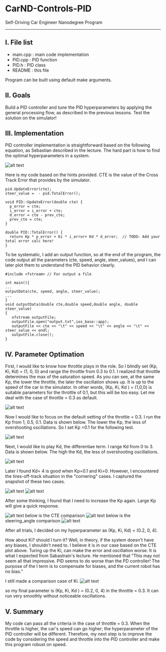 # CarND-Controls-PID
Self-Driving Car Engineer Nanodegree Program

---

[//]: # (Image References)

[image1]: ./images/throttle_DOE.png "throttle DOE" 
[image10]: ./images/Kp_DOE0.png "Kp DOE0" 
[image2]: ./images/Kp_DOE.png "Kp DOE" 
[image3]: ./images/Kp_DOE2.png "Kp DOE CTE" 
[image4]: ./images/Kp_DOE3.png "Kp DOE steering angle" 
[image5]: ./images/Kd_DOE.png "Kd DOE" 
[image6]: ./images/Ki_DOE.png "Ki DOE" 
[image7]: ./images/cornering_1.png "example1"
[image8]: ./images/cornering_2.png "example2"
[image9]: ./images/PID_equation.png "equation"

I. File list
------------
- main.cpp        : main code implementation
- PID.cpp        : PID function
- PID.h        : PID class
- README            : this file

Program can be built using default make arguments.

II. Goals 
----------
Build a PID controller and tune the PID hyperparameters by applying the general processing flow, as described in the previous lessons. Test the solution on the simulator!

III. Implementation
----------
PID controller implementation is straightforward based on the following equation, as Sebastian described in the lecture. The hard part is how to find the optimal hyperparameters in a system.

![alt text][image9]

Here is my code based on the hints provided. CTE is the value of the Cross Track Error that provides by the simulator.

```
pid.UpdateError(cte);
steer_value =  - pid.TotalError(); 
```
```
void PID::UpdateError(double cte) {
  p_error = cte;
  i_error = i_error + cte;
  d_error = cte - prev_cte;
  prev_cte = cte;
}
```
```
double PID::TotalError() {
  return Kp * p_error + Ki * i_error+ Kd * d_error;  // TODO: Add your total error calc here!
}
```
To be systematic, I add an output function, so at the end of the program, the code output all the parameters (cte, speed, angle, steer_values), and I can later plot them to understand the PID behavior clearly. 

```
#include <fstream> // For output a file

int main(){
...
outputData(cte, speed, angle, steer_value);
...
}
void outputData(double cte,double speed,double angle, double steer_value)
{
   ofstream outputFile;
   outputFile.open("output.txt",ios_base::app);
   outputFile << cte << "\t" << speed << "\t" << angle << "\t" << steer_value << endl;
   outputFile.close();
}
```
IV. Parameter Optimation
----------

First, I would like to know how throttle plays in the role. So I blindly set (Kp, Ki, Kd) = (1, 0, 0) and range the throttle from 0.3 to 0.1. I realized that throttle determines the max of the saturation speed. As you can see, at the same Kp, the lower the throttle, the later the oscillation shows up. It is up to the speed of the car in the simulator.  In other words, (Kp, Ki, Kd ) = (1,0,0) is suitable parameters for the throttle of 0.1, but this will be too easy. Let me deal with the case of throttle = 0.3 as default. 

![alt text][image1]

Now I would like to focus on the default setting of the throttle = 0.3. I run the Kp from 1, 0.5, 0.1. Data is shown below. The lower the Kp, the less of overshooting oscillations. So I set Kp =0.1 for the following test. 

![alt text][image10]

Next, I would like to play Kd, the differentiae term. I range Kd from 0 to 3. Data is shown below. The high the Kd, the less of overshooting oscillations.

![alt text][image5]

Later I found Kd= 4 is good when Kp=0.1 and Ki=0. However, I encountered the tires-off-track situation in the "cornering" cases. I captured the snapshot of these two cases.  

![alt text][image7]
![alt text][image8]

After some thinking, I found that I need to increase the Kp again. Large Kp will give a quick response. 

![alt text][image2]
below is the CTE comparison
![alt text][image3]
below is the steering_angle comparison
![alt text][image4]

After all trials, I decided on my hyperparameter as (Kp, Ki, Kd) = (0.2, 0, 4). 

How about Ki? should I turn it? Well, in theory, if the system doesn't have any biases, I shouldn't need to. I believe it is in our case based on the CTE plot above. Turing up the Ki, can make the error and oscillation worse. It is what I expected from Sabastrain's lecture. He mentioned that "This may not seem all that impressive. PID seems to do worse than the PD controller! The purpose of the I term is to compensate for biases, and the current robot has no bias." 

I still made a comparison case of Ki. 
![alt text][image6] 

so my final parameter is (Kp, Ki, Kd ) = (0.2, 0, 4) in the throttle = 0.3. It can run very smoothly without noticeable oscillations. 

V. Summary
----------
My code can pass all the criteria in the case of throttle = 0.3. When the throttle is higher, the car's speed can go higher; the hyperparameter of the PID controller will be different. Therefore, my next step is to improve the code by considering the speed and throttle into the PID controller and make this program robust on speed.  
